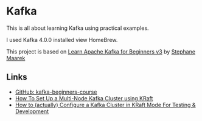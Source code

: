 # Kafka 
This is all about learning Kafka using practical examples.

I used Kafka 4.0.0 installed view HomeBrew.

This project is based on [Learn Apache Kafka for Beginners v3](https://www.udemy.com/course/apache-kafka) by [Stephane Maarek](https://github.com/simplesteph)

## Links
- [GitHub: kafka-beginners-course](https://github.com/conduktor/kafka-beginners-course)
- [How To Set Up a Multi-Node Kafka Cluster using KRaft](https://www.digitalocean.com/community/tutorials/how-to-set-up-a-multi-node-kafka-cluster-using-kraft)
- [How to (actually) Configure a Kafka Cluster in KRaft Mode For Testing & Development](https://medium.com/@hjdjoo/how-to-actually-configure-a-kafka-cluster-in-kraft-mode-for-testing-development-8f90f09e36b1)